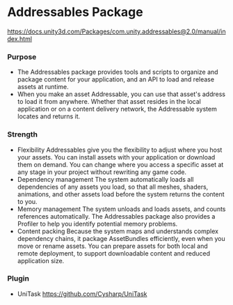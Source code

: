 Addressables Package
====================
https://docs.unity3d.com/Packages/com.unity.addressables@2.0/manual/index.html
### Purpose
 - The Addressables package provides tools and scripts to organize and package content for your application, and an API to load and release assets at runtime.
 - When you make an asset Addressable, you can use that asset's address to load it from anywhere. Whether that asset resides in the local application or on a content delivery network, the Addressable system locates and returns it.

### Strength
 - Flexibility
    Addressables give you the flexibility to adjust where you host your assets.
    You can install assets with your application or download them on demand.
    You can change where you access a specific asset at any stage in your project without rewriting any game code.
 - Dependency management
    The system automatically loads all dependencies of any assets you load, so that all meshes, shaders, animations, and other assets load before the system returns the content to you.
 - Memory management
    The system unloads and loads assets, and counts references automatically.
    The Addressables package also provides a Profiler to help you identify potential memory problems.
 - Content packing
    Because the system maps and understands complex dependency chains, it package AssetBundles efficiently, even when you move or rename assets. 
    You can prepare assets for both local and remote deployment, to support downloadable content and reduced application size.

### Plugin
 - UniTask
    https://github.com/Cysharp/UniTask